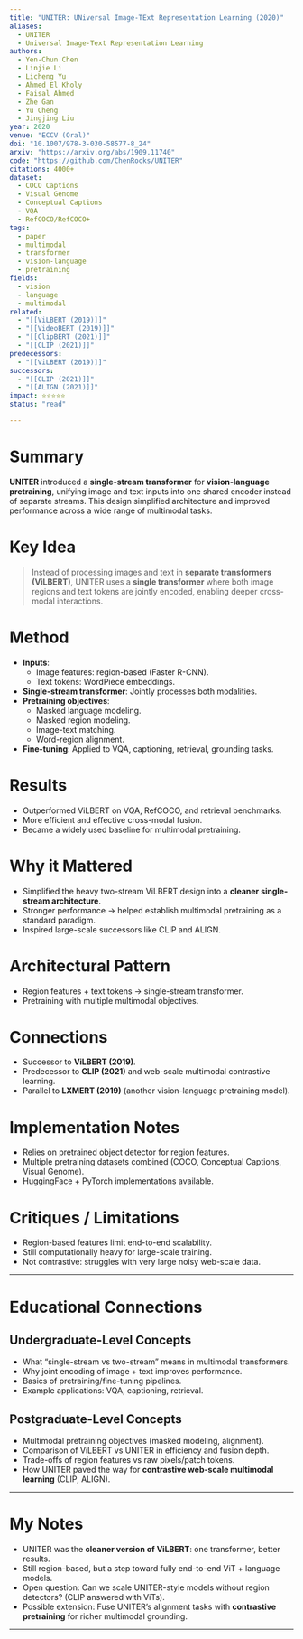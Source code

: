```yaml
---
title: "UNITER: UNiversal Image-TExt Representation Learning (2020)"
aliases:
  - UNITER
  - Universal Image-Text Representation Learning
authors:
  - Yen-Chun Chen
  - Linjie Li
  - Licheng Yu
  - Ahmed El Kholy
  - Faisal Ahmed
  - Zhe Gan
  - Yu Cheng
  - Jingjing Liu
year: 2020
venue: "ECCV (Oral)"
doi: "10.1007/978-3-030-58577-8_24"
arxiv: "https://arxiv.org/abs/1909.11740"
code: "https://github.com/ChenRocks/UNITER"
citations: 4000+
dataset:
  - COCO Captions
  - Visual Genome
  - Conceptual Captions
  - VQA
  - RefCOCO/RefCOCO+
tags:
  - paper
  - multimodal
  - transformer
  - vision-language
  - pretraining
fields:
  - vision
  - language
  - multimodal
related:
  - "[[ViLBERT (2019)]]"
  - "[[VideoBERT (2019)]]"
  - "[[ClipBERT (2021)]]"
  - "[[CLIP (2021)]]"
predecessors:
  - "[[ViLBERT (2019)]]"
successors:
  - "[[CLIP (2021)]]"
  - "[[ALIGN (2021)]]"
impact: ⭐⭐⭐⭐⭐
status: "read"

---
```


# Summary
**UNITER** introduced a **single-stream transformer** for **vision-language pretraining**, unifying image and text inputs into one shared encoder instead of separate streams. This design simplified architecture and improved performance across a wide range of multimodal tasks.

# Key Idea
> Instead of processing images and text in **separate transformers (ViLBERT)**, UNITER uses a **single transformer** where both image regions and text tokens are jointly encoded, enabling deeper cross-modal interactions.

# Method
- **Inputs**:  
  - Image features: region-based (Faster R-CNN).  
  - Text tokens: WordPiece embeddings.  
- **Single-stream transformer**: Jointly processes both modalities.  
- **Pretraining objectives**:  
  - Masked language modeling.  
  - Masked region modeling.  
  - Image-text matching.  
  - Word-region alignment.  
- **Fine-tuning**: Applied to VQA, captioning, retrieval, grounding tasks.  

# Results
- Outperformed ViLBERT on VQA, RefCOCO, and retrieval benchmarks.  
- More efficient and effective cross-modal fusion.  
- Became a widely used baseline for multimodal pretraining.  

# Why it Mattered
- Simplified the heavy two-stream ViLBERT design into a **cleaner single-stream architecture**.  
- Stronger performance → helped establish multimodal pretraining as a standard paradigm.  
- Inspired large-scale successors like CLIP and ALIGN.  

# Architectural Pattern
- Region features + text tokens → single-stream transformer.  
- Pretraining with multiple multimodal objectives.  

# Connections
- Successor to **ViLBERT (2019)**.  
- Predecessor to **CLIP (2021)** and web-scale multimodal contrastive learning.  
- Parallel to **LXMERT (2019)** (another vision-language pretraining model).  

# Implementation Notes
- Relies on pretrained object detector for region features.  
- Multiple pretraining datasets combined (COCO, Conceptual Captions, Visual Genome).  
- HuggingFace + PyTorch implementations available.  

# Critiques / Limitations
- Region-based features limit end-to-end scalability.  
- Still computationally heavy for large-scale training.  
- Not contrastive: struggles with very large noisy web-scale data.  

---

# Educational Connections

## Undergraduate-Level Concepts
- What “single-stream vs two-stream” means in multimodal transformers.  
- Why joint encoding of image + text improves performance.  
- Basics of pretraining/fine-tuning pipelines.  
- Example applications: VQA, captioning, retrieval.  

## Postgraduate-Level Concepts
- Multimodal pretraining objectives (masked modeling, alignment).  
- Comparison of ViLBERT vs UNITER in efficiency and fusion depth.  
- Trade-offs of region features vs raw pixels/patch tokens.  
- How UNITER paved the way for **contrastive web-scale multimodal learning** (CLIP, ALIGN).  

---

# My Notes
- UNITER was the **cleaner version of ViLBERT**: one transformer, better results.  
- Still region-based, but a step toward fully end-to-end ViT + language models.  
- Open question: Can we scale UNITER-style models without region detectors? (CLIP answered with ViTs).  
- Possible extension: Fuse UNITER’s alignment tasks with **contrastive pretraining** for richer multimodal grounding.  

---
